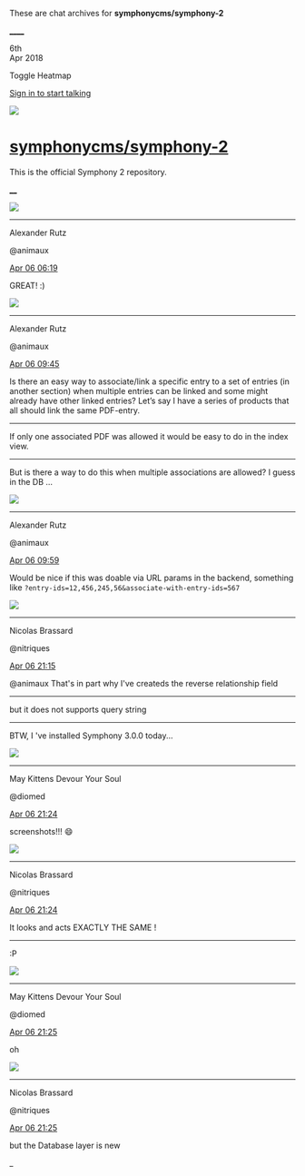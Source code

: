 These are chat archives for **symphonycms/symphony-2**

[__](/symphonycms/symphony-2/archives/2018/04/07)[__](/symphonycms/symphony-2/archives/2018/04/05)

6th  
Apr 2018

Toggle Heatmap

[Sign in to start talking](/login?action=login&button=archive-login)

![](https://avatars-02.gitter.im/group/iv/3/57542c45c43b8c601977197e?s=48)

#  [symphonycms/symphony-2](/symphonycms/symphony-2)

This is the official Symphony 2 repository.

[ __](/orgs/symphonycms/rooms "More symphonycms rooms")

![](https://avatars2.githubusercontent.com/u/446874?v=4&s=30)

____

Alexander Rutz

@animaux

[Apr 06
06:19](https://gitter.im/symphonycms/symphony-2?at=5ac7116627c509a774e21938)

GREAT! :)

![](https://avatars2.githubusercontent.com/u/446874?v=4&s=30)

____

Alexander Rutz

@animaux

[Apr 06
09:45](https://gitter.im/symphonycms/symphony-2?at=5ac741c5c574b1aa3e71f719)

Is there an easy way to associate/link a specific entry to a set of entries
(in another section) when multiple entries can be linked and some might
already have other linked entries? Let’s say I have a series of products that
all should link the same PDF-entry.

____

If only one associated PDF was allowed it would be easy to do in the index
view.

____

But is there a way to do this when multiple associations are allowed? I guess
in the DB …

![](https://avatars2.githubusercontent.com/u/446874?v=4&s=30)

____

Alexander Rutz

@animaux

[Apr 06
09:59](https://gitter.im/symphonycms/symphony-2?at=5ac744e85f188ccc15379cd7)

Would be nice if this was doable via URL params in the backend, something like
`?entry-ids=12,456,245,56&associate-with-entry-ids=567`

![](https://avatars1.githubusercontent.com/u/771169?v=4&s=30)

____

Nicolas Brassard

@nitriques

[Apr 06
21:15](https://gitter.im/symphonycms/symphony-2?at=5ac7e38d27c509a774e62da1)

@animaux That's in part why I've createds the reverse relationship field

____

but it does not supports query string

____

BTW, I 've installed Symphony 3.0.0 today...

![](https://avatars1.githubusercontent.com/u/72777?v=4&s=30)

____

May Kittens Devour Your Soul

@diomed

[Apr 06
21:24](https://gitter.im/symphonycms/symphony-2?at=5ac7e599e3d0b1ff2cacb123)

screenshots!!! :smile:

![](https://avatars1.githubusercontent.com/u/771169?v=4&s=30)

____

Nicolas Brassard

@nitriques

[Apr 06
21:24](https://gitter.im/symphonycms/symphony-2?at=5ac7e5a71130fe3d36ad7574)

It looks and acts EXACTLY THE SAME !

____

:P

![](https://avatars1.githubusercontent.com/u/72777?v=4&s=30)

____

May Kittens Devour Your Soul

@diomed

[Apr 06
21:25](https://gitter.im/symphonycms/symphony-2?at=5ac7e5ae27c509a774e63628)

oh

![](https://avatars1.githubusercontent.com/u/771169?v=4&s=30)

____

Nicolas Brassard

@nitriques

[Apr 06
21:25](https://gitter.im/symphonycms/symphony-2?at=5ac7e5b9270d7d37089e8a44)

but the Database layer is new

_

